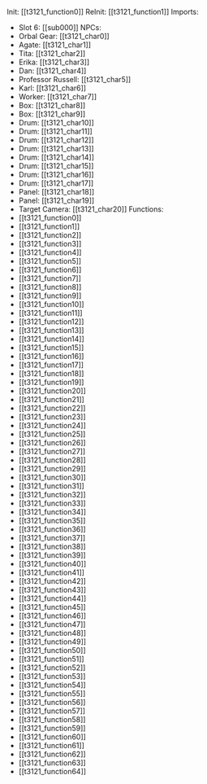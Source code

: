 Init: [[t3121_function0]]
ReInit: [[t3121_function1]]
Imports:
- Slot 6: [[sub000]]
NPCs:
- Orbal Gear: [[t3121_char0]]
- Agate: [[t3121_char1]]
- Tita: [[t3121_char2]]
- Erika: [[t3121_char3]]
- Dan: [[t3121_char4]]
- Professor Russell: [[t3121_char5]]
- Karl: [[t3121_char6]]
- Worker: [[t3121_char7]]
- Box: [[t3121_char8]]
- Box: [[t3121_char9]]
- Drum: [[t3121_char10]]
- Drum: [[t3121_char11]]
- Drum: [[t3121_char12]]
- Drum: [[t3121_char13]]
- Drum: [[t3121_char14]]
- Drum: [[t3121_char15]]
- Drum: [[t3121_char16]]
- Drum: [[t3121_char17]]
- Panel: [[t3121_char18]]
- Panel: [[t3121_char19]]
- Target Camera: [[t3121_char20]]
Functions:
- [[t3121_function0]]
- [[t3121_function1]]
- [[t3121_function2]]
- [[t3121_function3]]
- [[t3121_function4]]
- [[t3121_function5]]
- [[t3121_function6]]
- [[t3121_function7]]
- [[t3121_function8]]
- [[t3121_function9]]
- [[t3121_function10]]
- [[t3121_function11]]
- [[t3121_function12]]
- [[t3121_function13]]
- [[t3121_function14]]
- [[t3121_function15]]
- [[t3121_function16]]
- [[t3121_function17]]
- [[t3121_function18]]
- [[t3121_function19]]
- [[t3121_function20]]
- [[t3121_function21]]
- [[t3121_function22]]
- [[t3121_function23]]
- [[t3121_function24]]
- [[t3121_function25]]
- [[t3121_function26]]
- [[t3121_function27]]
- [[t3121_function28]]
- [[t3121_function29]]
- [[t3121_function30]]
- [[t3121_function31]]
- [[t3121_function32]]
- [[t3121_function33]]
- [[t3121_function34]]
- [[t3121_function35]]
- [[t3121_function36]]
- [[t3121_function37]]
- [[t3121_function38]]
- [[t3121_function39]]
- [[t3121_function40]]
- [[t3121_function41]]
- [[t3121_function42]]
- [[t3121_function43]]
- [[t3121_function44]]
- [[t3121_function45]]
- [[t3121_function46]]
- [[t3121_function47]]
- [[t3121_function48]]
- [[t3121_function49]]
- [[t3121_function50]]
- [[t3121_function51]]
- [[t3121_function52]]
- [[t3121_function53]]
- [[t3121_function54]]
- [[t3121_function55]]
- [[t3121_function56]]
- [[t3121_function57]]
- [[t3121_function58]]
- [[t3121_function59]]
- [[t3121_function60]]
- [[t3121_function61]]
- [[t3121_function62]]
- [[t3121_function63]]
- [[t3121_function64]]
